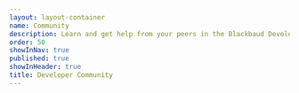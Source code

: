 ```yaml
---
layout: layout-container
name: Community
description: Learn and get help from your peers in the Blackbaud Developer Community.
order: 50
showInNav: true
published: true
showInHeader: true
title: Developer Community
---
```


<script>
 window.location.href = 'https://community.blackbaud.com/developer';
</script>
